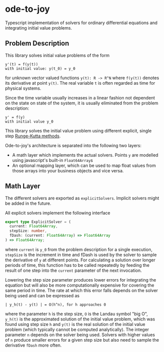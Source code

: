 ode-to-joy
==========

Typescript implementation of solvers for ordinary differential equations
and integrating initial value problems.


Problem Description
-------------------

This library solves initial value problems of the form

```
y'(t) = f(y(t))
with initial value: y(t_0) = y_0
```

for unknown vector valued functions `y(t): R -> R^N` where `f(y(t))` denotes its derivative at point `y(t)`. The real variable `t` is often regarded as time for physical systems.

Since the time variable usually increases in a linear fashion not dependent on the state on state of the system, it is usually eliminated from the problem description:

```
y' = f(y)
with initial value y_0
```

This library solves the initial value problem using different explicit, single step [Runge-Kutta methods](https://en.wikipedia.org/wiki/Runge%E2%80%93Kutta_methods).

Ode-to-joy's architecture is separated into the following two layers:

- A math layer which implements the actual solvers. Points `y` are modelled using javascript's built-in `Float64Array`s
- An optional mapping layer, which can be used to map float values from those arrays into your business objects and vice versa.


Math Layer
----------

The different solvers are exported as `explicitSolvers`. Implicit solvers might be added in the future.

All explicit solvers implement the following interface

```typescript
export type ExplicitSolver = (
  current: Float64Array,
  stepSize: number,
  fDash: (current: Float64Array) => Float64Array
) => Float64Array;
```

where `current` is `y_0` from the problem description for a single execution, `stepSize` is the increment in time and fDash is used by the solver to sample the derivative of `y` at different points. For calculating a solution over longer periods of time, this function has to be called repeatedly by feeding the result of one step into the `current` parameter of the next invocation.

Lowering the step size parameter produces lower errors for integrating the equation but will also be more computationally expensive for covering the same period in time. The rate at which this error falls depends on the solver being used and can be expressed as

```
| y_h(t) - y(t) | = O(h^n), for h approaches 0
```

where the parameter `h` is the step size, `O` is the Landau symbol "big O", `y_h(t)` is the approximated solution of the initial value problem, which was found using step size `h` and `y(t)` is the real solution of the initial value problem (which typically cannot be computed analytically). The integer parameter `n` depends on the solver being used. Solvers with higher values of `n` produce smaller errors for a given step size but also need to sample the derivative `fDash` more often.

